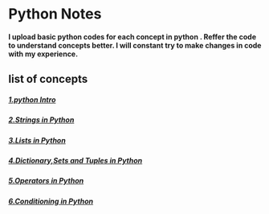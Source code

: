 <html>
 <head>
  </head>
<body>
<h1>Python Notes</h1>
<h4>I upload basic python codes for each concept in python .
Reffer the code to understand concepts better.
I will constant try to make changes in  code with my experience.<h4>

<h2>list of concepts</h2>
<h5><a href="https://github.com/asaikiran1999/python/blob/main/python%20concepts/1.Python_Intro.ipynb">1.python Intro</a></h5>
<h5><a href="https://github.com/asaikiran1999/python/blob/main/python%20concepts/Strings_in_python.ipynb">2.Strings in Python</a></h5>
<h5><a href="https://github.com/asaikiran1999/python/blob/main/python%20concepts/LIST.ipynb">3.Lists in Python</a></h5>
<h5><a href="https://github.com/asaikiran1999/python/blob/main/python%20concepts/dictionaryc%2Cset_and_tuple_.ipynb">4.Dictionary,Sets and Tuples in Python</a></h5>
<h5><a href="https://github.com/asaikiran1999/python/blob/main/python%20concepts/operators.ipynb">5.Operators in Python</a></h5>
<h5><a href="https://github.com/asaikiran1999/python/blob/main/python%20concepts/Conditioning_in_Python.ipynb">6.Conditioning in Python</a></h5>
 </body>
 </html>
